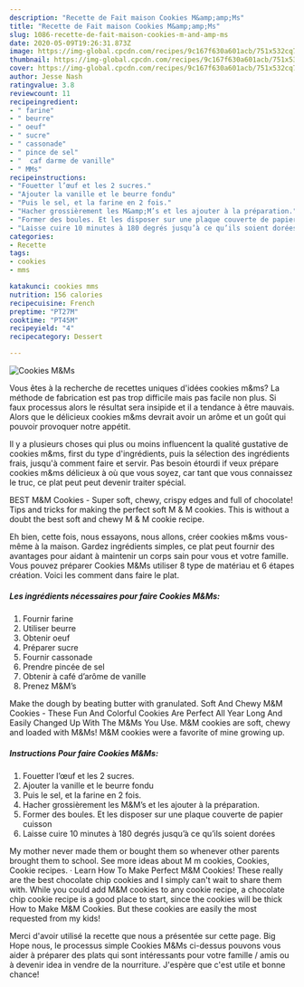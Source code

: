 ```yaml
---
description: "Recette de Fait maison Cookies M&amp;amp;Ms"
title: "Recette de Fait maison Cookies M&amp;amp;Ms"
slug: 1086-recette-de-fait-maison-cookies-m-and-amp-ms
date: 2020-05-09T19:26:31.873Z
image: https://img-global.cpcdn.com/recipes/9c167f630a601acb/751x532cq70/cookies-mms-photo-principale-de-la-recette.jpg
thumbnail: https://img-global.cpcdn.com/recipes/9c167f630a601acb/751x532cq70/cookies-mms-photo-principale-de-la-recette.jpg
cover: https://img-global.cpcdn.com/recipes/9c167f630a601acb/751x532cq70/cookies-mms-photo-principale-de-la-recette.jpg
author: Jesse Nash
ratingvalue: 3.8
reviewcount: 11
recipeingredient:
- " farine"
- " beurre"
- " oeuf"
- " sucre"
- " cassonade"
- " pince de sel"
- "  caf darme de vanille"
- " MMs"
recipeinstructions:
- "Fouetter l’œuf et les 2 sucres."
- "Ajouter la vanille et le beurre fondu"
- "Puis le sel, et la farine en 2 fois."
- "Hacher grossièrement les M&amp;M’s et les ajouter à la préparation."
- "Former des boules. Et les disposer sur une plaque couverte de papier cuisson"
- "Laisse cuire 10 minutes à 180 degrés jusqu’à ce qu’ils soient dorées"
categories:
- Recette
tags:
- cookies
- mms

katakunci: cookies mms 
nutrition: 156 calories
recipecuisine: French
preptime: "PT27M"
cooktime: "PT45M"
recipeyield: "4"
recipecategory: Dessert

---
```



![Cookies M&amp;Ms](https://img-global.cpcdn.com/recipes/9c167f630a601acb/751x532cq70/cookies-mms-photo-principale-de-la-recette.jpg)

Vous êtes à la recherche de recettes uniques d'idées cookies m&amp;ms? La méthode de fabrication est pas trop difficile mais pas facile non plus. Si faux processus alors le résultat sera insipide et il a tendance à être mauvais. Alors que le délicieux cookies m&amp;ms devrait avoir un arôme et un goût qui pouvoir provoquer notre appétit.

Il y a plusieurs choses qui plus ou moins influencent la qualité gustative de cookies m&amp;ms, first du type d'ingrédients, puis la sélection des ingrédients frais, jusqu'à comment faire et servir. Pas besoin étourdi if veux prépare cookies m&amp;ms délicieux à où que vous soyez, car tant que vous connaissez le truc, ce plat peut peut devenir traiter spécial.

BEST M&amp;M Cookies - Super soft, chewy, crispy edges and full of chocolate! Tips and tricks for making the perfect soft M &amp; M cookies. This is without a doubt the best soft and chewy M &amp; M cookie recipe.


Eh bien, cette fois, nous essayons, nous allons, créer cookies m&amp;ms vous-même à la maison. Gardez ingrédients simples, ce plat peut fournir des avantages pour aidant à maintenir un corps sain pour vous et votre famille. Vous pouvez préparer Cookies M&amp;Ms utiliser 8 type de matériau et 6 étapes création. Voici les comment dans faire le plat.

<!--inarticleads1-->

##### Les ingrédients nécessaires pour faire Cookies M&amp;Ms:

1. Fournir  farine
1. Utiliser  beurre
1. Obtenir  oeuf
1. Préparer  sucre
1. Fournir  cassonade
1. Prendre  pincée de sel
1. Obtenir  à café d’arôme de vanille
1. Prenez  M&amp;M’s


Make the dough by beating butter with granulated. Soft And Chewy M&amp;M Cookies - These Fun And Colorful Cookies Are Perfect All Year Long And Easily Changed Up With The M&amp;Ms You Use. M&amp;M cookies are soft, chewy and loaded with M&amp;Ms! M&amp;M cookies were a favorite of mine growing up. 

<!--inarticleads2-->

##### Instructions Pour faire Cookies M&amp;Ms:

1. Fouetter l’œuf et les 2 sucres.
1. Ajouter la vanille et le beurre fondu
1. Puis le sel, et la farine en 2 fois.
1. Hacher grossièrement les M&amp;M’s et les ajouter à la préparation.
1. Former des boules. Et les disposer sur une plaque couverte de papier cuisson
1. Laisse cuire 10 minutes à 180 degrés jusqu’à ce qu’ils soient dorées


My mother never made them or bought them so whenever other parents brought them to school. See more ideas about M m cookies, Cookies, Cookie recipes. · Learn How To Make Perfect M&amp;M Cookies! These really are the best chocolate chip cookies and I simply can&#39;t wait to share them with. While you could add M&amp;M cookies to any cookie recipe, a chocolate chip cookie recipe is a good place to start, since the cookies will be thick How to Make M&amp;M Cookies. But these cookies are easily the most requested from my kids! 


Merci d'avoir utilisé la recette que nous a présentée sur cette page. Big Hope nous, le processus simple Cookies M&amp;Ms ci-dessus pouvons vous aider à préparer des plats qui sont intéressants pour votre famille / amis ou à devenir idea in vendre de la nourriture. J'espère que c'est utile et bonne chance!
